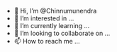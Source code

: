 - 👋 Hi, I’m @Chinnumunendra
- 👀 I’m interested in ...
- 🌱 I’m currently learning ...
- 💞️ I’m looking to collaborate on ...
- 📫 How to reach me ...

<!---
Chinnumunendra/Chinnumunendra is a ✨ special ✨ repository because its `README.md` (this file) appears on your GitHub profile.
You can click the Preview link to take a look at your changes.
--->
